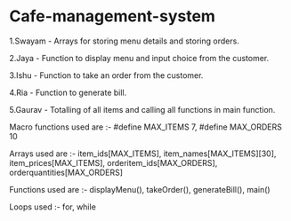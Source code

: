 # Cafe-management-system
1.Swayam - Arrays for storing menu details and storing orders.

2.Jaya - Function to display menu and input choice from the customer.

3.Ishu - Function to take an order from the customer.

4.Ria - Function to generate bill.

5.Gaurav - Totalling of all items and calling all functions in main function.

Macro functions used are :- #define MAX_ITEMS 7, #define MAX_ORDERS 10

Arrays used are :- item_ids[MAX_ITEMS], item_names[MAX_ITEMS][30], item_prices[MAX_ITEMS], orderitem_ids[MAX_ORDERS], orderquantities[MAX_ORDERS] 

Functions used are :- displayMenu(), takeOrder(), generateBill(), main()

Loops used :- for, while 
